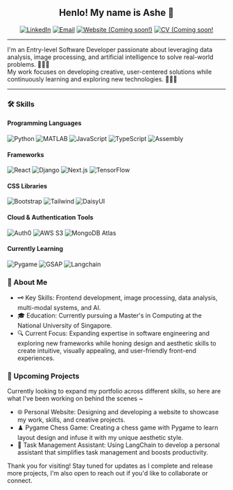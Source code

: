 <div align="center">
  
## Henlo! My name is Ashe 👋
[![LinkedIn](https://img.shields.io/badge/LinkedIn-0A66C2?style=for-the-badge&logo=linkedin&logoColor=white)](https://www.linkedin.com/in/xinyeelee/)
[![Email](https://img.shields.io/badge/Email-D14836?style=for-the-badge&logo=gmail&logoColor=white)](mailto:ashelxy@outlook.com)
[![Website (Coming soon!)](https://img.shields.io/badge/Website-4285F4?style=for-the-badge&logo=google-chrome&logoColor=white)]()
[![CV (Coming soon!](https://img.shields.io/badge/CV-4CAF50?style=for-the-badge&logo=read-the-docs&logoColor=white)]()

</div>

---

I'm an Entry-level Software Developer passionate about leveraging data analysis, image processing, and artificial intelligence to solve real-world problems. 🕵🏼‍♀️ </br>
My work focuses on developing creative, user-centered solutions while continuously learning and exploring new technologies. 👩🏼‍💻

---

### 🛠 Skills
#### Programming Languages  
![Python](https://img.shields.io/badge/Python-3776AB?style=for-the-badge&logo=python&logoColor=white)
![MATLAB](https://img.shields.io/badge/MATLAB-0076A8?style=for-the-badge&logo=mathworks&logoColor=white)
![JavaScript](https://img.shields.io/badge/JavaScript-F7DF1E?style=for-the-badge&logo=javascript&logoColor=black)
![TypeScript](https://img.shields.io/badge/TypeScript-3178C6?style=for-the-badge&logo=typescript&logoColor=white)
![Assembly](https://img.shields.io/badge/Assembly-007ACC?style=for-the-badge&logo=assembly&logoColor=white)

#### Frameworks  
![React](https://img.shields.io/badge/React-61DAFB?style=for-the-badge&logo=react&logoColor=black)
![Django](https://img.shields.io/badge/Django-092E20?style=for-the-badge&logo=django&logoColor=white)
![Next.js](https://img.shields.io/badge/Next.js-000000?style=for-the-badge&logo=next.js&logoColor=white)
![TensorFlow](https://img.shields.io/badge/TensorFlow-FF6F00?style=for-the-badge&logo=tensorflow&logoColor=white)

#### CSS Libraries  
![Bootstrap](https://img.shields.io/badge/Bootstrap-7952B3?style=for-the-badge&logo=bootstrap&logoColor=white)
![Tailwind](https://img.shields.io/badge/Tailwind-06B6D4?style=for-the-badge&logo=tailwind-css&logoColor=white)
![DaisyUI](https://img.shields.io/badge/DaisyUI-5A67D8?style=for-the-badge&logo=none&logoColor=white)

#### Cloud & Authentication Tools  
![Auth0](https://img.shields.io/badge/Auth0-EB5424?style=for-the-badge&logo=auth0&logoColor=white)
![AWS S3](https://img.shields.io/badge/AWS%20S3-569A31?style=for-the-badge&logo=amazon-aws&logoColor=white)
![MongoDB Atlas](https://img.shields.io/badge/MongoDB%20Atlas-47A248?style=for-the-badge&logo=mongodb&logoColor=white)

#### Currently Learning  
![Pygame](https://img.shields.io/badge/Pygame-3776AB?style=for-the-badge&logo=python&logoColor=white)
![GSAP](https://img.shields.io/badge/GSAP-88CE02?style=for-the-badge&logo=greensock&logoColor=black)
![Langchain](https://img.shields.io/badge/Langchain-2D2D2D?style=for-the-badge&logo=none&logoColor=white)

### 🥸 About Me
- 🗝️ Key Skills: Frontend development, image processing, data analysis, multi-modal systems, and AI.  
- 🎓 Education: Currently pursuing a Master's in Computing at the National University of Singapore.  
- 🔍 Current Focus: Expanding expertise in software engineering and exploring new frameworks while honing design and aesthetic skills to create intuitive, visually appealing, and user-friendly front-end experiences.

### 🌟 Upcoming Projects
Currently looking to expand my portfolio across different skills, so here are what I've been working on behind the scenes ~
- 🌐 Personal Website: Designing and developing a website to showcase my work, skills, and creative projects.
- ♟️ Pygame Chess Game: Creating a chess game with Pygame to learn layout design and infuse it with my unique aesthetic style.
- 🤖 Task Management Assistant: Using LangChain to develop a personal assistant that simplifies task management and boosts productivity.

Thank you for visiting! Stay tuned for updates as I complete and release more projects, I'm also open to reach out if you'd like to collaborate or connect.
